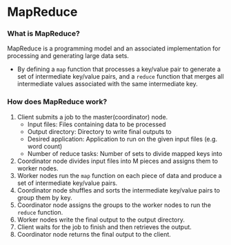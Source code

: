 # MapReduce

### What is MapReduce?
MapReduce is a programming model and an associated implementation for processing and generating large data sets. 
- By defining a `map` function that processes a key/value pair to generate a set of intermediate key/value pairs, and a `reduce` function that merges all intermediate values associated with the same intermediate key.

### How does MapReduce work?

1. Client submits a job to the master(coordinator) node.
   - Input files: Files containing data to be processed
   - Output directory: Directory to write final outputs to
   - Desired application: Application to run on the given input files (e.g. word count)
   - Number of reduce tasks: Number of sets to divide mapped keys into
2. Coordinator node divides input files into M pieces and assigns them to worker nodes.
3. Worker nodes run the `map` function on each piece of data and produce a set of intermediate key/value pairs.
4. Coordinator node shuffles and sorts the intermediate key/value pairs to group them by key.
5. Coordinator node assigns the groups to the worker nodes to run the `reduce` function.
6. Worker nodes write the final output to the output directory.
7. Client waits for the job to finish and then retrieves the output.
8. Coordinator node returns the final output to the client.
